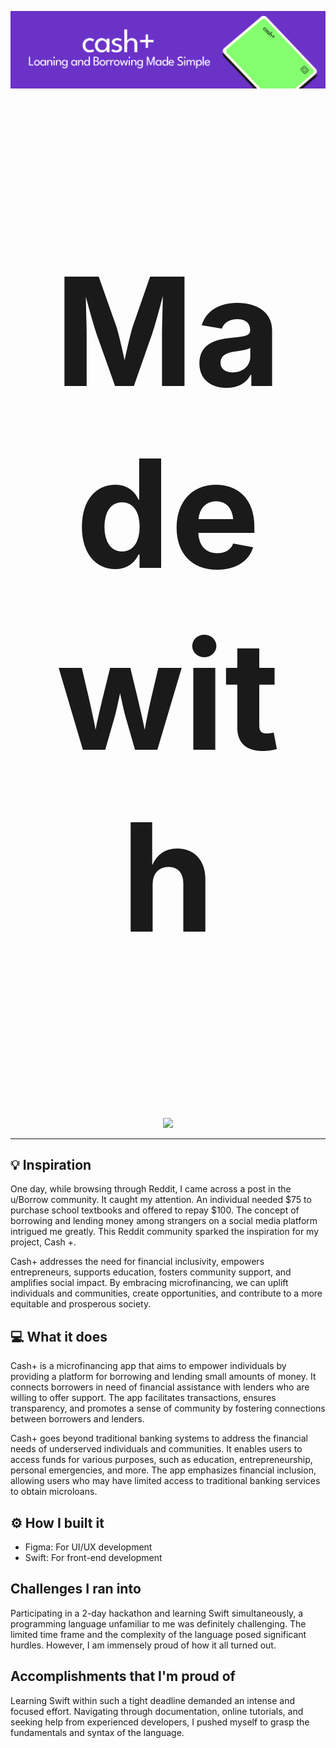![Logo](https://github.com/snagalak/cashplus/blob/bfd5092178d6e00a3bc558ae4f6ff2812eee8425/iPhone%2014%20-%202.png)
<p align="center" style="font-size:240px;">
<b>Made with</b>
</p>
<p align="center">
  <img src="https://skillicons.dev/icons?i=swift,figma">
</p>

- - - 

## 💡 Inspiration

One day, while browsing through Reddit, I came across a post in the u/Borrow community. It caught my attention. An individual needed $75 to purchase school textbooks and offered to repay $100. The concept of borrowing and lending money among strangers on a social media platform intrigued me greatly. This Reddit community sparked the inspiration for my project, Cash +.

Cash+ addresses the need for financial inclusivity, empowers entrepreneurs, supports education, fosters community support, and amplifies social impact. By embracing microfinancing, we can uplift individuals and communities, create opportunities, and contribute to a more equitable and prosperous society.

## 💻 What it does

Cash+ is a microfinancing app that aims to empower individuals by providing a platform for borrowing and lending small amounts of money. It connects borrowers in need of financial assistance with lenders who are willing to offer support. The app facilitates transactions, ensures transparency, and promotes a sense of community by fostering connections between borrowers and lenders.

Cash+ goes beyond traditional banking systems to address the financial needs of underserved individuals and communities. It enables users to access funds for various purposes, such as education, entrepreneurship, personal emergencies, and more. The app emphasizes financial inclusion, allowing users who may have limited access to traditional banking services to obtain microloans.

## ⚙️ How I built it

- Figma: For UI/UX development
- Swift: For front-end development

## Challenges I ran into
Participating in a 2-day hackathon and learning Swift simultaneously, a programming language unfamiliar to me was definitely challenging. The limited time frame and the complexity of the language posed significant hurdles. However, I am immensely proud of how it all turned out.

## Accomplishments that I'm proud of
Learning Swift within such a tight deadline demanded an intense and focused effort. Navigating through documentation, online tutorials, and seeking help from experienced developers, I pushed myself to grasp the fundamentals and syntax of the language.
